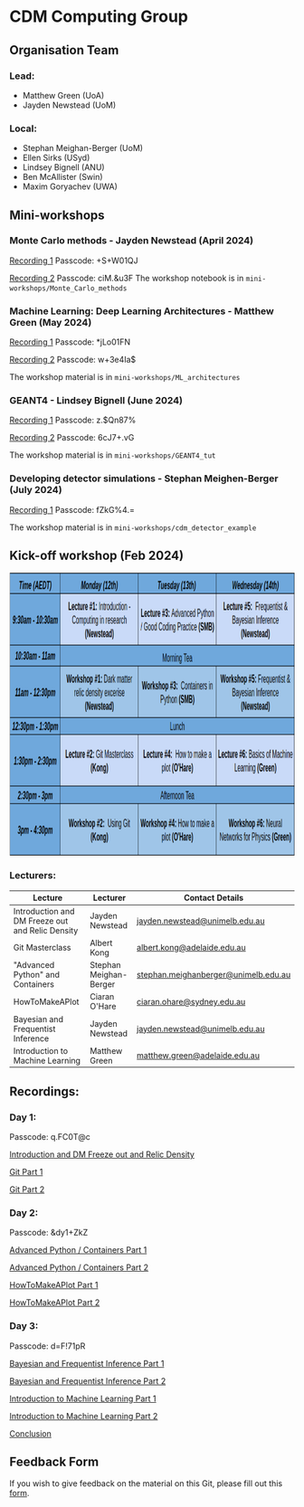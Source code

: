 # CDM Computing Group

## Organisation Team

### Lead:
- Matthew Green (UoA)
- Jayden Newstead (UoM)

### Local: 
- Stephan Meighan-Berger  (UoM)
- Ellen Sirks (USyd)
- Lindsey Bignell (ANU)
- Ben McAllister (Swin)
- Maxim Goryachev (UWA)

## Mini-workshops

### Monte Carlo methods - Jayden Newstead (April 2024)

[Recording 1](https://unimelb.zoom.us/rec/share/7zZZfSBGxK4L0KcoN6whwJFeu_vDNJjDN_-kFFxdylWjURUCbRGFzSedspkHJAo_.TsunPxoLHicf0rSP) 
Passcode: +S+W01QJ

[Recording 2](https://unimelb.zoom.us/rec/share/g9WCeA968gonZ0AYn1Wkw67yTDzxvAm3GJw-ux801UsAYkYFETCNcsszLc6TVCB6.zowrAcWYDwhtcpX8)
Passcode: ciM.&u3F
The workshop notebook is in ``mini-workshops/Monte_Carlo_methods``

### Machine Learning: Deep Learning Architectures - Matthew Green (May 2024)

[Recording 1](https://unimelb.zoom.us/rec/share/2z55EaWtAYPOJK1MPBfGOVo8hgURLslBWks-OPcdNTw6yY5MRhWeyD11JsQV4a6O.dxQO--S6eF9HlwB_?startTime=1716164984000)
Passcode: *jLo01FN

[Recording 2](https://unimelb.zoom.us/rec/share/v_pTNuvD_vQ7anZf92rUw2lXqdpMb9JO4Ny9-Kxo-bLoBpRoIEYckLgAmLwLmdG9.SU48qNnhrt42ut-y?startTime=1717374746000)
Passcode: w+3e4Ia$

The workshop material is in ``mini-workshops/ML_architectures``

### GEANT4 - Lindsey Bignell (June 2024)
[Recording 1](https://unimelb.zoom.us/rec/share/Oxnu99g8_p_YkvOnLSN5C7MydHW10m55HCNIPlXmUIpt0MFxlHyXGSn800GYhA1w.6Oo9fRk4n9dURQzX)
Passcode: z.$Qn87%

[Recording 2](https://unimelb.zoom.us/rec/share/Jc7uk1UJwGvOmI5LaMO6tDGMqSq8ddeXNJpQEcCm794oBc6C7YNUMTFoll4QWSid.aFo_jNfIerH4du__)
Passcode: 6cJ7+.vG

The workshop material is in ``mini-workshops/GEANT4_tut``

### Developing detector simulations - Stephan Meighen-Berger (July 2024)

[Recording 1](https://unimelb.zoom.us/rec/share/14GbM_Gx2nJvsy1ilVIWqddf9GIFGZ2I9JlNpGNbhTFyVJ4Ixw6yzUgs3qKvMiKA.zL3md7ERg8SI4ssJ)
Passcode: fZkG%4.=

The workshop material is in ``mini-workshops/cdm_detector_example``



### 

## Kick-off workshop (Feb 2024)

<img src="workshop_schedule.png" width="2000" height="500">

### Lecturers:
| Lecture | Lecturer | Contact Details |
|----------|----------|----------|
| Introduction and DM Freeze out and Relic Density    | Jayden Newstead     | jayden.newstead@unimelb.edu.au     |
| Git Masterclass    | Albert Kong     | albert.kong@adelaide.edu.au     |
| "Advanced Python" and Containers    | Stephan Meighan-Berger     | stephan.meighanberger@unimelb.edu.au      |
| HowToMakeAPlot    | Ciaran O'Hare   | ciaran.ohare@sydney.edu.au     |
| Bayesian and Frequentist Inference    | Jayden Newstead     | jayden.newstead@unimelb.edu.au     |
| Introduction to Machine Learning    | Matthew Green     | matthew.green@adelaide.edu.au     |

## Recordings:

### Day 1:

Passcode: q.FC0T@c

[Introduction and DM Freeze out and Relic Density](https://adelaide.zoom.us/rec/share/OSH8d-fGRjz0oI_5UatudlGBzUgBEaCpTPABVKWN0WNOINt4DTg5sasihmhQYGbK.N8o19cYNbkH6Xxh-?startTime=1707691280000)

[Git Part 1](https://adelaide.zoom.us/rec/share/OSH8d-fGRjz0oI_5UatudlGBzUgBEaCpTPABVKWN0WNOINt4DTg5sasihmhQYGbK.N8o19cYNbkH6Xxh-?startTime=1707705092000)

[Git Part 2](https://adelaide.zoom.us/rec/share/OSH8d-fGRjz0oI_5UatudlGBzUgBEaCpTPABVKWN0WNOINt4DTg5sasihmhQYGbK.N8o19cYNbkH6Xxh-?startTime=1707710440000)


### Day 2:

Passcode: &dy1+ZkZ

[Advanced Python / Containers Part 1](https://adelaide.zoom.us/rec/share/mprh8Oeg4LTqUnwUtDIfhLSZGQhdp3XkoT6SpJVU3luPF_Ud0Aj32RNywFPNvFWX.hjCIg2Qe3D5KyPFY?startTime=1707777433000)

[Advanced Python / Containers Part 2](https://adelaide.zoom.us/rec/share/mprh8Oeg4LTqUnwUtDIfhLSZGQhdp3XkoT6SpJVU3luPF_Ud0Aj32RNywFPNvFWX.hjCIg2Qe3D5KyPFY?startTime=1707782486000)

[HowToMakeAPlot Part 1](https://adelaide.zoom.us/rec/share/mprh8Oeg4LTqUnwUtDIfhLSZGQhdp3XkoT6SpJVU3luPF_Ud0Aj32RNywFPNvFWX.hjCIg2Qe3D5KyPFY?startTime=1707791439000)

[HowToMakeAPlot Part 2](https://adelaide.zoom.us/rec/share/mprh8Oeg4LTqUnwUtDIfhLSZGQhdp3XkoT6SpJVU3luPF_Ud0Aj32RNywFPNvFWX.hjCIg2Qe3D5KyPFY?startTime=1707796850000)

### Day 3:

Passcode: d=F!71pR

[Bayesian and Frequentist Inference Part 1](https://adelaide.zoom.us/rec/share/94xW5KkerelIH1eN2U0_I_Y4VtvjY0H2BNxmITFqwh9iAhI8P1rkFc8MdWN8vJXr.hXDyFyPUpiiFn_8R?startTime=1707864102000)

[Bayesian and Frequentist Inference Part 2](https://adelaide.zoom.us/rec/share/94xW5KkerelIH1eN2U0_I_Y4VtvjY0H2BNxmITFqwh9iAhI8P1rkFc8MdWN8vJXr.hXDyFyPUpiiFn_8R?startTime=1707868898000)

[Introduction to Machine Learning Part 1](https://adelaide.zoom.us/rec/share/94xW5KkerelIH1eN2U0_I_Y4VtvjY0H2BNxmITFqwh9iAhI8P1rkFc8MdWN8vJXr.hXDyFyPUpiiFn_8R?startTime=1707878017000)

[Introduction to Machine Learning Part 2](https://adelaide.zoom.us/rec/share/94xW5KkerelIH1eN2U0_I_Y4VtvjY0H2BNxmITFqwh9iAhI8P1rkFc8MdWN8vJXr.hXDyFyPUpiiFn_8R?startTime=1707883244000)

[Conclusion](https://adelaide.zoom.us/rec/share/94xW5KkerelIH1eN2U0_I_Y4VtvjY0H2BNxmITFqwh9iAhI8P1rkFc8MdWN8vJXr.hXDyFyPUpiiFn_8R?startTime=1707888454000)

## Feedback Form

If you wish to give feedback on the material on this Git, please fill out this [form](https://forms.office.com/r/0U8pFQrUbW).

